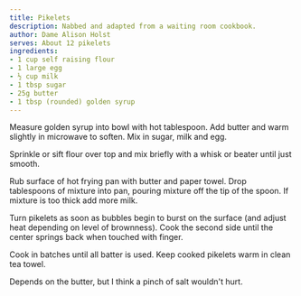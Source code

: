 ```yaml
---
title: Pikelets
description: Nabbed and adapted from a waiting room cookbook.
author: Dame Alison Holst
serves: About 12 pikelets
ingredients:
- 1 cup self raising flour
- 1 large egg
- ½ cup milk
- 1 tbsp sugar
- 25g butter
- 1 tbsp (rounded) golden syrup
---
```


Measure golden syrup into bowl with hot tablespoon. Add butter and warm slightly in microwave to soften. Mix in sugar, milk and egg.

Sprinkle or sift flour over top and mix briefly with a whisk or beater until just smooth.

Rub surface of hot frying pan with butter and paper towel. Drop tablespoons of mixture into pan, pouring mixture off the tip of the spoon. If mixture is too thick add more milk.

Turn pikelets as soon as bubbles begin to burst on the surface (and adjust heat depending on level of brownness). Cook the second side until the center springs back when touched with finger.

Cook in batches until all batter is used. Keep cooked pikelets warm in clean tea towel.

<div class="cooksnote">
  <p>
Depends on the butter, but I think a pinch of salt wouldn't hurt.
  </p>
</div>
